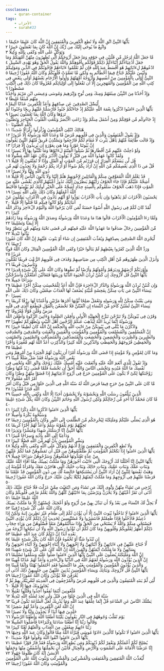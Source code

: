 ```yaml
---
cssclasses:
    - quran-container
tags:
    - الأحزاب
    - surah#33
---
```


يَأَيُّهَا النَّبِىُّ اتَّقِ اللَّهَ وَلَا تُطِعِ الْكَفِرِينَ وَالْمُنَفِقِينَ إِنَّ اللَّهَ كَانَ عَلِيمًا حَكِيمًا  ١<br>
وَاتَّبِعْ مَا يُوحَى إِلَيْكَ مِن رَّبِّكَ إِنَّ اللَّهَ كَانَ بِمَا تَعْمَلُونَ خَبِيرًا  ٢<br>
وَتَوَكَّلْ عَلَى اللَّهِ وَكَفَى بِاللَّهِ وَكِيلًا  ٣<br>
مَّا جَعَلَ اللَّهُ لِرَجُلٍ مِّن قَلْبَيْنِ فِى جَوْفِهِ وَمَا جَعَلَ أَزْوَجَكُمُ الَِّٔى تُظَهِرُونَ مِنْهُنَّ أُمَّهَتِكُمْ وَمَا جَعَلَ أَدْعِيَاءَكُمْ أَبْنَاءَكُمْ ذَلِكُمْ قَوْلُكُم بِأَفْوَهِكُمْ وَاللَّهُ يَقُولُ الْحَقَّ وَهُوَ يَهْدِى السَّبِيلَ  ٤<br>
ادْعُوهُمْ لِءَابَائِهِمْ هُوَ أَقْسَطُ عِندَ اللَّهِ فَإِن لَّمْ تَعْلَمُوا ءَابَاءَهُمْ فَإِخْوَنُكُمْ فِى الدِّينِ وَمَوَلِيكُمْ وَلَيْسَ عَلَيْكُمْ جُنَاحٌ فِيمَا أَخْطَأْتُم بِهِ وَلَكِن مَّا تَعَمَّدَتْ قُلُوبُكُمْ وَكَانَ اللَّهُ غَفُورًا رَّحِيمًا  ٥<br>
النَّبِىُّ أَوْلَى بِالْمُؤْمِنِينَ مِنْ أَنفُسِهِمْ وَأَزْوَجُهُ أُمَّهَتُهُمْ وَأُولُوا الْأَرْحَامِ بَعْضُهُمْ أَوْلَى بِبَعْضٍ فِى كِتَبِ اللَّهِ مِنَ الْمُؤْمِنِينَ وَالْمُهَجِرِينَ إِلَّا أَن تَفْعَلُوا إِلَى أَوْلِيَائِكُم مَّعْرُوفًا كَانَ ذَلِكَ فِى الْكِتَبِ مَسْطُورًا  ٦<br>
وَإِذْ أَخَذْنَا مِنَ النَّبِيِّنَ مِيثَقَهُمْ وَمِنكَ وَمِن نُّوحٍ وَإِبْرَهِيمَ وَمُوسَى وَعِيسَى ابْنِ مَرْيَمَ وَأَخَذْنَا مِنْهُم مِّيثَقًا غَلِيظًا  ٧<br>
لِّيَسَْٔلَ الصَّدِقِينَ عَن صِدْقِهِمْ وَأَعَدَّ لِلْكَفِرِينَ عَذَابًا أَلِيمًا  ٨<br>
يَأَيُّهَا الَّذِينَ ءَامَنُوا اذْكُرُوا نِعْمَةَ اللَّهِ عَلَيْكُمْ إِذْ جَاءَتْكُمْ جُنُودٌ فَأَرْسَلْنَا عَلَيْهِمْ رِيحًا وَجُنُودًا لَّمْ تَرَوْهَا وَكَانَ اللَّهُ بِمَا تَعْمَلُونَ بَصِيرًا  ٩<br>
إِذْ جَاءُوكُم مِّن فَوْقِكُمْ وَمِنْ أَسْفَلَ مِنكُمْ وَإِذْ زَاغَتِ الْأَبْصَرُ وَبَلَغَتِ الْقُلُوبُ الْحَنَاجِرَ وَتَظُنُّونَ بِاللَّهِ الظُّنُونَا  ١۰<br>
هُنَالِكَ ابْتُلِىَ الْمُؤْمِنُونَ وَزُلْزِلُوا زِلْزَالًا شَدِيدًا  ١١<br>
وَإِذْ يَقُولُ الْمُنَفِقُونَ وَالَّذِينَ فِى قُلُوبِهِم مَّرَضٌ مَّا وَعَدَنَا اللَّهُ وَرَسُولُهُ إِلَّا غُرُورًا  ١٢<br>
وَإِذْ قَالَت طَّائِفَةٌ مِّنْهُمْ يَأَهْلَ يَثْرِبَ لَا مُقَامَ لَكُمْ فَارْجِعُوا وَيَسْتَْٔذِنُ فَرِيقٌ مِّنْهُمُ النَّبِىَّ يَقُولُونَ إِنَّ بُيُوتَنَا عَوْرَةٌ وَمَا هِىَ بِعَوْرَةٍ إِن يُرِيدُونَ إِلَّا فِرَارًا  ١٣<br>
وَلَوْ دُخِلَتْ عَلَيْهِم مِّنْ أَقْطَارِهَا ثُمَّ سُئِلُوا الْفِتْنَةَ لَءَاتَوْهَا وَمَا تَلَبَّثُوا بِهَا إِلَّا يَسِيرًا  ١٤<br>
وَلَقَدْ كَانُوا عَهَدُوا اللَّهَ مِن قَبْلُ لَا يُوَلُّونَ الْأَدْبَرَ وَكَانَ عَهْدُ اللَّهِ مَسُْٔولًا  ١٥<br>
قُل لَّن يَنفَعَكُمُ الْفِرَارُ إِن فَرَرْتُم مِّنَ الْمَوْتِ أَوِ الْقَتْلِ وَإِذًا لَّا تُمَتَّعُونَ إِلَّا قَلِيلًا  ١٦<br>
قُلْ مَن ذَا الَّذِى يَعْصِمُكُم مِّنَ اللَّهِ إِنْ أَرَادَ بِكُمْ سُوءًا أَوْ أَرَادَ بِكُمْ رَحْمَةً وَلَا يَجِدُونَ لَهُم مِّن دُونِ اللَّهِ وَلِيًّا وَلَا نَصِيرًا  ١٧<br>
قَدْ يَعْلَمُ اللَّهُ الْمُعَوِّقِينَ مِنكُمْ وَالْقَائِلِينَ لِإِخْوَنِهِمْ هَلُمَّ إِلَيْنَا وَلَا يَأْتُونَ الْبَأْسَ إِلَّا قَلِيلًا  ١٨<br>
أَشِحَّةً عَلَيْكُمْ فَإِذَا جَاءَ الْخَوْفُ رَأَيْتَهُمْ يَنظُرُونَ إِلَيْكَ تَدُورُ أَعْيُنُهُمْ كَالَّذِى يُغْشَى عَلَيْهِ مِنَ الْمَوْتِ فَإِذَا ذَهَبَ الْخَوْفُ سَلَقُوكُم بِأَلْسِنَةٍ حِدَادٍ أَشِحَّةً عَلَى الْخَيْرِ أُولَئِكَ لَمْ يُؤْمِنُوا فَأَحْبَطَ اللَّهُ أَعْمَلَهُمْ وَكَانَ ذَلِكَ عَلَى اللَّهِ يَسِيرًا  ١٩<br>
يَحْسَبُونَ الْأَحْزَابَ لَمْ يَذْهَبُوا وَإِن يَأْتِ الْأَحْزَابُ يَوَدُّوا لَوْ أَنَّهُم بَادُونَ فِى الْأَعْرَابِ يَسَْٔلُونَ عَنْ أَنبَائِكُمْ وَلَوْ كَانُوا فِيكُم مَّا قَتَلُوا إِلَّا قَلِيلًا  ٢۰<br>
لَّقَدْ كَانَ لَكُمْ فِى رَسُولِ اللَّهِ أُسْوَةٌ حَسَنَةٌ لِّمَن كَانَ يَرْجُوا اللَّهَ وَالْيَوْمَ الْءَاخِرَ وَذَكَرَ اللَّهَ كَثِيرًا  ٢١<br>
وَلَمَّا رَءَا الْمُؤْمِنُونَ الْأَحْزَابَ قَالُوا هَذَا مَا وَعَدَنَا اللَّهُ وَرَسُولُهُ وَصَدَقَ اللَّهُ وَرَسُولُهُ وَمَا زَادَهُمْ إِلَّا إِيمَنًا وَتَسْلِيمًا  ٢٢<br>
مِّنَ الْمُؤْمِنِينَ رِجَالٌ صَدَقُوا مَا عَهَدُوا اللَّهَ عَلَيْهِ فَمِنْهُم مَّن قَضَى نَحْبَهُ وَمِنْهُم مَّن يَنتَظِرُ وَمَا بَدَّلُوا تَبْدِيلًا  ٢٣<br>
لِّيَجْزِىَ اللَّهُ الصَّدِقِينَ بِصِدْقِهِمْ وَيُعَذِّبَ الْمُنَفِقِينَ إِن شَاءَ أَوْ يَتُوبَ عَلَيْهِمْ إِنَّ اللَّهَ كَانَ غَفُورًا رَّحِيمًا  ٢٤<br>
وَرَدَّ اللَّهُ الَّذِينَ كَفَرُوا بِغَيْظِهِمْ لَمْ يَنَالُوا خَيْرًا وَكَفَى اللَّهُ الْمُؤْمِنِينَ الْقِتَالَ وَكَانَ اللَّهُ قَوِيًّا عَزِيزًا  ٢٥<br>
وَأَنزَلَ الَّذِينَ ظَهَرُوهُم مِّنْ أَهْلِ الْكِتَبِ مِن صَيَاصِيهِمْ وَقَذَفَ فِى قُلُوبِهِمُ الرُّعْبَ فَرِيقًا تَقْتُلُونَ وَتَأْسِرُونَ فَرِيقًا  ٢٦<br>
وَأَوْرَثَكُمْ أَرْضَهُمْ وَدِيَرَهُمْ وَأَمْوَلَهُمْ وَأَرْضًا لَّمْ تَطَُٔوهَا وَكَانَ اللَّهُ عَلَى كُلِّ شَىْءٍ قَدِيرًا  ٢٧<br>
يَأَيُّهَا النَّبِىُّ قُل لِّأَزْوَجِكَ إِن كُنتُنَّ تُرِدْنَ الْحَيَوةَ الدُّنْيَا وَزِينَتَهَا فَتَعَالَيْنَ أُمَتِّعْكُنَّ وَأُسَرِّحْكُنَّ سَرَاحًا جَمِيلًا  ٢٨<br>
وَإِن كُنتُنَّ تُرِدْنَ اللَّهَ وَرَسُولَهُ وَالدَّارَ الْءَاخِرَةَ فَإِنَّ اللَّهَ أَعَدَّ لِلْمُحْسِنَتِ مِنكُنَّ أَجْرًا عَظِيمًا  ٢٩<br>
يَنِسَاءَ النَّبِىِّ مَن يَأْتِ مِنكُنَّ بِفَحِشَةٍ مُّبَيِّنَةٍ يُضَعَفْ لَهَا الْعَذَابُ ضِعْفَيْنِ وَكَانَ ذَلِكَ عَلَى اللَّهِ يَسِيرًا  ٣۰<br>
وَمَن يَقْنُتْ مِنكُنَّ لِلَّهِ وَرَسُولِهِ وَتَعْمَلْ صَلِحًا نُّؤْتِهَا أَجْرَهَا مَرَّتَيْنِ وَأَعْتَدْنَا لَهَا رِزْقًا كَرِيمًا  ٣١<br>
يَنِسَاءَ النَّبِىِّ لَسْتُنَّ كَأَحَدٍ مِّنَ النِّسَاءِ إِنِ اتَّقَيْتُنَّ فَلَا تَخْضَعْنَ بِالْقَوْلِ فَيَطْمَعَ الَّذِى فِى قَلْبِهِ مَرَضٌ وَقُلْنَ قَوْلًا مَّعْرُوفًا  ٣٢<br>
وَقَرْنَ فِى بُيُوتِكُنَّ وَلَا تَبَرَّجْنَ تَبَرُّجَ الْجَهِلِيَّةِ الْأُولَى وَأَقِمْنَ الصَّلَوةَ وَءَاتِينَ الزَّكَوةَ وَأَطِعْنَ اللَّهَ وَرَسُولَهُ إِنَّمَا يُرِيدُ اللَّهُ لِيُذْهِبَ عَنكُمُ الرِّجْسَ أَهْلَ الْبَيْتِ وَيُطَهِّرَكُمْ تَطْهِيرًا  ٣٣<br>
وَاذْكُرْنَ مَا يُتْلَى فِى بُيُوتِكُنَّ مِنْ ءَايَتِ اللَّهِ وَالْحِكْمَةِ إِنَّ اللَّهَ كَانَ لَطِيفًا خَبِيرًا  ٣٤<br>
إِنَّ الْمُسْلِمِينَ وَالْمُسْلِمَتِ وَالْمُؤْمِنِينَ وَالْمُؤْمِنَتِ وَالْقَنِتِينَ وَالْقَنِتَتِ وَالصَّدِقِينَ وَالصَّدِقَتِ وَالصَّبِرِينَ وَالصَّبِرَتِ وَالْخَشِعِينَ وَالْخَشِعَتِ وَالْمُتَصَدِّقِينَ وَالْمُتَصَدِّقَتِ وَالصَّئِمِينَ وَالصَّئِمَتِ وَالْحَفِظِينَ فُرُوجَهُمْ وَالْحَفِظَتِ وَالذَّكِرِينَ اللَّهَ كَثِيرًا وَالذَّكِرَتِ أَعَدَّ اللَّهُ لَهُم مَّغْفِرَةً وَأَجْرًا عَظِيمًا  ٣٥<br>
وَمَا كَانَ لِمُؤْمِنٍ وَلَا مُؤْمِنَةٍ إِذَا قَضَى اللَّهُ وَرَسُولُهُ أَمْرًا أَن يَكُونَ لَهُمُ الْخِيَرَةُ مِنْ أَمْرِهِمْ وَمَن يَعْصِ اللَّهَ وَرَسُولَهُ فَقَدْ ضَلَّ ضَلَلًا مُّبِينًا  ٣٦<br>
وَإِذْ تَقُولُ لِلَّذِى أَنْعَمَ اللَّهُ عَلَيْهِ وَأَنْعَمْتَ عَلَيْهِ أَمْسِكْ عَلَيْكَ زَوْجَكَ وَاتَّقِ اللَّهَ وَتُخْفِى فِى نَفْسِكَ مَا اللَّهُ مُبْدِيهِ وَتَخْشَى النَّاسَ وَاللَّهُ أَحَقُّ أَن تَخْشَىهُ فَلَمَّا قَضَى زَيْدٌ مِّنْهَا وَطَرًا زَوَّجْنَكَهَا لِكَىْ لَا يَكُونَ عَلَى الْمُؤْمِنِينَ حَرَجٌ فِى أَزْوَجِ أَدْعِيَائِهِمْ إِذَا قَضَوْا مِنْهُنَّ وَطَرًا وَكَانَ أَمْرُ اللَّهِ مَفْعُولًا  ٣٧<br>
مَّا كَانَ عَلَى النَّبِىِّ مِنْ حَرَجٍ فِيمَا فَرَضَ اللَّهُ لَهُ سُنَّةَ اللَّهِ فِى الَّذِينَ خَلَوْا مِن قَبْلُ وَكَانَ أَمْرُ اللَّهِ قَدَرًا مَّقْدُورًا  ٣٨<br>
الَّذِينَ يُبَلِّغُونَ رِسَلَتِ اللَّهِ وَيَخْشَوْنَهُ وَلَا يَخْشَوْنَ أَحَدًا إِلَّا اللَّهَ وَكَفَى بِاللَّهِ حَسِيبًا  ٣٩<br>
مَّا كَانَ مُحَمَّدٌ أَبَا أَحَدٍ مِّن رِّجَالِكُمْ وَلَكِن رَّسُولَ اللَّهِ وَخَاتَمَ النَّبِيِّنَ وَكَانَ اللَّهُ بِكُلِّ شَىْءٍ عَلِيمًا  ٤۰<br>
يَأَيُّهَا الَّذِينَ ءَامَنُوا اذْكُرُوا اللَّهَ ذِكْرًا كَثِيرًا  ٤١<br>
وَسَبِّحُوهُ بُكْرَةً وَأَصِيلًا  ٤٢<br>
هُوَ الَّذِى يُصَلِّى عَلَيْكُمْ وَمَلَئِكَتُهُ لِيُخْرِجَكُم مِّنَ الظُّلُمَتِ إِلَى النُّورِ وَكَانَ بِالْمُؤْمِنِينَ رَحِيمًا  ٤٣<br>
تَحِيَّتُهُمْ يَوْمَ يَلْقَوْنَهُ سَلَمٌ وَأَعَدَّ لَهُمْ أَجْرًا كَرِيمًا  ٤٤<br>
يَأَيُّهَا النَّبِىُّ إِنَّا أَرْسَلْنَكَ شَهِدًا وَمُبَشِّرًا وَنَذِيرًا  ٤٥<br>
وَدَاعِيًا إِلَى اللَّهِ بِإِذْنِهِ وَسِرَاجًا مُّنِيرًا  ٤٦<br>
وَبَشِّرِ الْمُؤْمِنِينَ بِأَنَّ لَهُم مِّنَ اللَّهِ فَضْلًا كَبِيرًا  ٤٧<br>
وَلَا تُطِعِ الْكَفِرِينَ وَالْمُنَفِقِينَ وَدَعْ أَذَىهُمْ وَتَوَكَّلْ عَلَى اللَّهِ وَكَفَى بِاللَّهِ وَكِيلًا  ٤٨<br>
يَأَيُّهَا الَّذِينَ ءَامَنُوا إِذَا نَكَحْتُمُ الْمُؤْمِنَتِ ثُمَّ طَلَّقْتُمُوهُنَّ مِن قَبْلِ أَن تَمَسُّوهُنَّ فَمَا لَكُمْ عَلَيْهِنَّ مِنْ عِدَّةٍ تَعْتَدُّونَهَا فَمَتِّعُوهُنَّ وَسَرِّحُوهُنَّ سَرَاحًا جَمِيلًا  ٤٩<br>
يَأَيُّهَا النَّبِىُّ إِنَّا أَحْلَلْنَا لَكَ أَزْوَجَكَ الَّتِى ءَاتَيْتَ أُجُورَهُنَّ وَمَا مَلَكَتْ يَمِينُكَ مِمَّا أَفَاءَ اللَّهُ عَلَيْكَ وَبَنَاتِ عَمِّكَ وَبَنَاتِ عَمَّتِكَ وَبَنَاتِ خَالِكَ وَبَنَاتِ خَلَتِكَ الَّتِى هَاجَرْنَ مَعَكَ وَامْرَأَةً مُّؤْمِنَةً إِن وَهَبَتْ نَفْسَهَا لِلنَّبِىِّ إِنْ أَرَادَ النَّبِىُّ أَن يَسْتَنكِحَهَا خَالِصَةً لَّكَ مِن دُونِ الْمُؤْمِنِينَ قَدْ عَلِمْنَا مَا فَرَضْنَا عَلَيْهِمْ فِى أَزْوَجِهِمْ وَمَا مَلَكَتْ أَيْمَنُهُمْ لِكَيْلَا يَكُونَ عَلَيْكَ حَرَجٌ وَكَانَ اللَّهُ غَفُورًا رَّحِيمًا  ٥۰<br>
تُرْجِى مَن تَشَاءُ مِنْهُنَّ وَتُْٔوِى إِلَيْكَ مَن تَشَاءُ وَمَنِ ابْتَغَيْتَ مِمَّنْ عَزَلْتَ فَلَا جُنَاحَ عَلَيْكَ ذَلِكَ أَدْنَى أَن تَقَرَّ أَعْيُنُهُنَّ وَلَا يَحْزَنَّ وَيَرْضَيْنَ بِمَا ءَاتَيْتَهُنَّ كُلُّهُنَّ وَاللَّهُ يَعْلَمُ مَا فِى قُلُوبِكُمْ وَكَانَ اللَّهُ عَلِيمًا حَلِيمًا  ٥١<br>
لَّا يَحِلُّ لَكَ النِّسَاءُ مِن بَعْدُ وَلَا أَن تَبَدَّلَ بِهِنَّ مِنْ أَزْوَجٍ وَلَوْ أَعْجَبَكَ حُسْنُهُنَّ إِلَّا مَا مَلَكَتْ يَمِينُكَ وَكَانَ اللَّهُ عَلَى كُلِّ شَىْءٍ رَّقِيبًا  ٥٢<br>
يَأَيُّهَا الَّذِينَ ءَامَنُوا لَا تَدْخُلُوا بُيُوتَ النَّبِىِّ إِلَّا أَن يُؤْذَنَ لَكُمْ إِلَى طَعَامٍ غَيْرَ نَظِرِينَ إِنَىهُ وَلَكِنْ إِذَا دُعِيتُمْ فَادْخُلُوا فَإِذَا طَعِمْتُمْ فَانتَشِرُوا وَلَا مُسْتَْٔنِسِينَ لِحَدِيثٍ إِنَّ ذَلِكُمْ كَانَ يُؤْذِى النَّبِىَّ فَيَسْتَحْىِ مِنكُمْ وَاللَّهُ لَا يَسْتَحْىِ مِنَ الْحَقِّ وَإِذَا سَأَلْتُمُوهُنَّ مَتَعًا فَسَْٔلُوهُنَّ مِن وَرَاءِ حِجَابٍ ذَلِكُمْ أَطْهَرُ لِقُلُوبِكُمْ وَقُلُوبِهِنَّ وَمَا كَانَ لَكُمْ أَن تُؤْذُوا رَسُولَ اللَّهِ وَلَا أَن تَنكِحُوا أَزْوَجَهُ مِن بَعْدِهِ أَبَدًا إِنَّ ذَلِكُمْ كَانَ عِندَ اللَّهِ عَظِيمًا  ٥٣<br>
إِن تُبْدُوا شَئًْا أَوْ تُخْفُوهُ فَإِنَّ اللَّهَ كَانَ بِكُلِّ شَىْءٍ عَلِيمًا  ٥٤<br>
لَّا جُنَاحَ عَلَيْهِنَّ فِى ءَابَائِهِنَّ وَلَا أَبْنَائِهِنَّ وَلَا إِخْوَنِهِنَّ وَلَا أَبْنَاءِ إِخْوَنِهِنَّ وَلَا أَبْنَاءِ أَخَوَتِهِنَّ وَلَا نِسَائِهِنَّ وَلَا مَا مَلَكَتْ أَيْمَنُهُنَّ وَاتَّقِينَ اللَّهَ إِنَّ اللَّهَ كَانَ عَلَى كُلِّ شَىْءٍ شَهِيدًا  ٥٥<br>
إِنَّ اللَّهَ وَمَلَئِكَتَهُ يُصَلُّونَ عَلَى النَّبِىِّ يَأَيُّهَا الَّذِينَ ءَامَنُوا صَلُّوا عَلَيْهِ وَسَلِّمُوا تَسْلِيمًا  ٥٦<br>
إِنَّ الَّذِينَ يُؤْذُونَ اللَّهَ وَرَسُولَهُ لَعَنَهُمُ اللَّهُ فِى الدُّنْيَا وَالْءَاخِرَةِ وَأَعَدَّ لَهُمْ عَذَابًا مُّهِينًا  ٥٧<br>
وَالَّذِينَ يُؤْذُونَ الْمُؤْمِنِينَ وَالْمُؤْمِنَتِ بِغَيْرِ مَا اكْتَسَبُوا فَقَدِ احْتَمَلُوا بُهْتَنًا وَإِثْمًا مُّبِينًا  ٥٨<br>
يَأَيُّهَا النَّبِىُّ قُل لِّأَزْوَجِكَ وَبَنَاتِكَ وَنِسَاءِ الْمُؤْمِنِينَ يُدْنِينَ عَلَيْهِنَّ مِن جَلَبِيبِهِنَّ ذَلِكَ أَدْنَى أَن يُعْرَفْنَ فَلَا يُؤْذَيْنَ وَكَانَ اللَّهُ غَفُورًا رَّحِيمًا  ٥٩<br>
لَّئِن لَّمْ يَنتَهِ الْمُنَفِقُونَ وَالَّذِينَ فِى قُلُوبِهِم مَّرَضٌ وَالْمُرْجِفُونَ فِى الْمَدِينَةِ لَنُغْرِيَنَّكَ بِهِمْ ثُمَّ لَا يُجَاوِرُونَكَ فِيهَا إِلَّا قَلِيلًا  ٦۰<br>
مَّلْعُونِينَ أَيْنَمَا ثُقِفُوا أُخِذُوا وَقُتِّلُوا تَقْتِيلًا  ٦١<br>
سُنَّةَ اللَّهِ فِى الَّذِينَ خَلَوْا مِن قَبْلُ وَلَن تَجِدَ لِسُنَّةِ اللَّهِ تَبْدِيلًا  ٦٢<br>
يَسَْٔلُكَ النَّاسُ عَنِ السَّاعَةِ قُلْ إِنَّمَا عِلْمُهَا عِندَ اللَّهِ وَمَا يُدْرِيكَ لَعَلَّ السَّاعَةَ تَكُونُ قَرِيبًا  ٦٣<br>
إِنَّ اللَّهَ لَعَنَ الْكَفِرِينَ وَأَعَدَّ لَهُمْ سَعِيرًا  ٦٤<br>
خَلِدِينَ فِيهَا أَبَدًا لَّا يَجِدُونَ وَلِيًّا وَلَا نَصِيرًا  ٦٥<br>
يَوْمَ تُقَلَّبُ وُجُوهُهُمْ فِى النَّارِ يَقُولُونَ يَلَيْتَنَا أَطَعْنَا اللَّهَ وَأَطَعْنَا الرَّسُولَا  ٦٦<br>
وَقَالُوا رَبَّنَا إِنَّا أَطَعْنَا سَادَتَنَا وَكُبَرَاءَنَا فَأَضَلُّونَا السَّبِيلَا  ٦٧<br>
رَبَّنَا ءَاتِهِمْ ضِعْفَيْنِ مِنَ الْعَذَابِ وَالْعَنْهُمْ لَعْنًا كَبِيرًا  ٦٨<br>
يَأَيُّهَا الَّذِينَ ءَامَنُوا لَا تَكُونُوا كَالَّذِينَ ءَاذَوْا مُوسَى فَبَرَّأَهُ اللَّهُ مِمَّا قَالُوا وَكَانَ عِندَ اللَّهِ وَجِيهًا  ٦٩<br>
يَأَيُّهَا الَّذِينَ ءَامَنُوا اتَّقُوا اللَّهَ وَقُولُوا قَوْلًا سَدِيدًا  ٧۰<br>
يُصْلِحْ لَكُمْ أَعْمَلَكُمْ وَيَغْفِرْ لَكُمْ ذُنُوبَكُمْ وَمَن يُطِعِ اللَّهَ وَرَسُولَهُ فَقَدْ فَازَ فَوْزًا عَظِيمًا  ٧١<br>
إِنَّا عَرَضْنَا الْأَمَانَةَ عَلَى السَّمَوَتِ وَالْأَرْضِ وَالْجِبَالِ فَأَبَيْنَ أَن يَحْمِلْنَهَا وَأَشْفَقْنَ مِنْهَا وَحَمَلَهَا الْإِنسَنُ إِنَّهُ كَانَ ظَلُومًا جَهُولًا  ٧٢<br>
لِّيُعَذِّبَ اللَّهُ الْمُنَفِقِينَ وَالْمُنَفِقَتِ وَالْمُشْرِكِينَ وَالْمُشْرِكَتِ وَيَتُوبَ اللَّهُ عَلَى الْمُؤْمِنِينَ وَالْمُؤْمِنَتِ وَكَانَ اللَّهُ غَفُورًا رَّحِيمًا  ٧٣<br>
